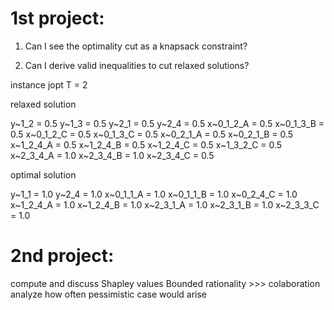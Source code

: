 # 1st project:

1) Can I see the optimality cut as a knapsack constraint?

2) Can I derive valid inequalities to cut relaxed solutions?

instance jopt T = 2

relaxed solution

y~1_2 = 0.5
y~1_3 = 0.5
y~2_1 = 0.5
y~2_4 = 0.5
x~0_1_2_A = 0.5
x~0_1_3_B = 0.5
x~0_1_2_C = 0.5
x~0_1_3_C = 0.5
x~0_2_1_A = 0.5
x~0_2_1_B = 0.5
x~1_2_4_A = 0.5
x~1_2_4_B = 0.5
x~1_2_4_C = 0.5
x~1_3_2_C = 0.5
x~2_3_4_A = 1.0
x~2_3_4_B = 1.0
x~2_3_4_C = 0.5

optimal solution

y~1_1 = 1.0
y~2_4 = 1.0
x~0_1_1_A = 1.0
x~0_1_1_B = 1.0
x~0_2_4_C = 1.0
x~1_2_4_A = 1.0
x~1_2_4_B = 1.0
x~2_3_1_A = 1.0
x~2_3_1_B = 1.0
x~2_3_3_C = 1.0

# 2nd project:

compute and discuss Shapley values
Bounded rationality >>> colaboration
analyze how often pessimistic case would arise